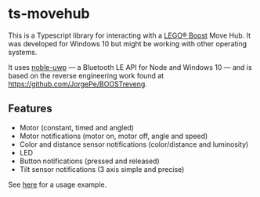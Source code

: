# ts-movehub

This is a Typescript library for interacting with a [LEGO® Boost](https://www.lego.com/themes/boost) Move Hub. It was developed for Windows 10 but might be working with other operating systems.

It uses [noble-uwp](https://github.com/jasongin/noble-uwp) — a Bluetooth LE API for Node and Windows 10 — and is based on the reverse engineering work found at https://github.com/JorgePe/BOOSTreveng.

## Features

- Motor (constant, timed and angled)
- Motor notifications (motor on, motor off, angle and speed)
- Color and distance sensor notifications (color/distance and luminosity)
- LED
- Button notifications (pressed and released)
- Tilt sensor notifications (3 axis simple and precise)

See [here](examples/example1.ts) for a usage example.
